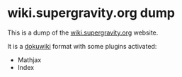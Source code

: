# wiki.supergravity.org dump

This is a dump of the [wiki.supergravity.org](https://wiki.supergravity.org) website.

It is a [dokuwiki](https://www.dokuwiki.org) format with some plugins activated:
 - Mathjax
 - Index
